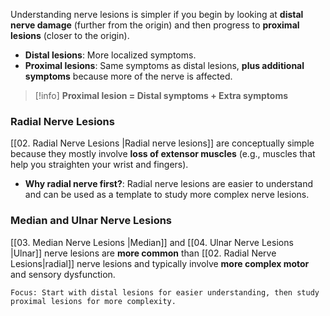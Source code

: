 
Understanding nerve lesions is simpler if you begin by looking at **distal nerve damage** (further from the origin) and then progress to **proximal lesions** (closer to the origin).

- **Distal lesions**: More localized symptoms.
- **Proximal lesions**: Same symptoms as distal lesions, **plus additional symptoms** because more of the nerve is affected.

> [!info] **Proximal lesion = Distal symptoms + Extra symptoms**

### Radial Nerve Lesions

[[02. Radial Nerve Lesions |Radial nerve lesions]] are conceptually simple because they mostly involve **loss of extensor muscles** (e.g., muscles that help you straighten your wrist and fingers).

- **Why radial nerve first?**: Radial nerve lesions are easier to understand and can be used as a template to study more complex nerve lesions.

### Median and Ulnar Nerve Lesions

[[03. Median Nerve Lesions |Median]] and [[04. Ulnar Nerve Lesions |Ulnar]] nerve lesions are **more common** than [[02. Radial Nerve Lesions|radial]] nerve lesions and typically involve **more complex motor** and sensory dysfunction.

```note-red-bg
Focus: Start with distal lesions for easier understanding, then study proximal lesions for more complexity.
```

